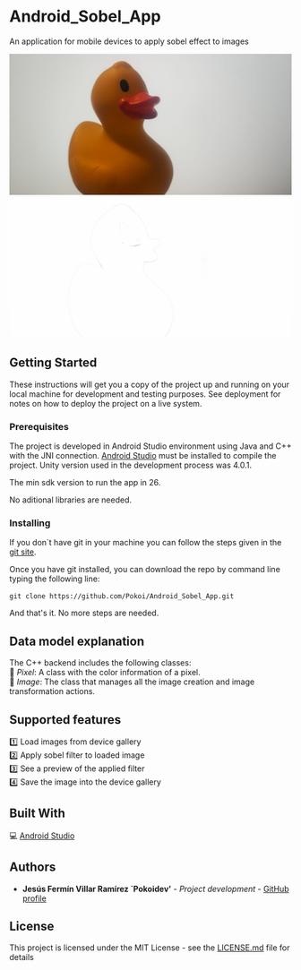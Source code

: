 # Android_Sobel_App
An application for mobile devices to apply sobel effect to images

![alt text](https://github.com/Pokoi/Android_Sobel_App/blob/master/examples/original.jpeg "Original preview") 
![alt text](https://github.com/Pokoi/Android_Sobel_App/blob/master/examples/sobel.jpeg "Sobel preview")  


## Getting Started

These instructions will get you a copy of the project up and running on your local machine for development and testing purposes. See deployment for notes on how to deploy the project on a live system.

### Prerequisites

The project is developed in Android Studio environment using Java and C++ with the JNI connection. [Android Studio](https://developer.android.com/studio) must be installed to compile the project. Unity version used in the development process was 4.0.1.

The min sdk version to run the app in 26. 

No aditional libraries are needed.


### Installing

If you don`t have git in your machine you can follow the steps given in the [git site](https://git-scm.com/).  

Once you have git installed, you can download the repo by command line typing the following line:

```
git clone https://github.com/Pokoi/Android_Sobel_App.git
```

And that's it. No more steps are needed.


## Data model explanation

The C++ backend includes the following classes:    
:art: *Pixel*: A class with the color information of a pixel.    
:art: *Image*: The class that manages all the image creation and image transformation actions.   


## Supported features

:one: Load images from device gallery   
:two: Apply sobel filter to loaded image  
:three: See a preview of the applied filter  
:four: Save the image into the device gallery  


## Built With

:computer: [Android Studio](https://developer.android.com/studio) 

## Authors

* **Jesús Fermín Villar Ramírez `Pokoidev'** - *Project development* - [GitHub profile](https://github.com/Pokoi)


## License

This project is licensed under the MIT License - see the [LICENSE.md](LICENSE.md) file for details
